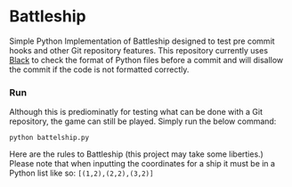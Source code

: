 # Battleship
Simple Python Implementation of Battleship designed to test pre commit hooks and other Git repository features. This repository currently uses [Black](https://github.com/psf/black#version-control-integration) to check the format of Python files before a commit and will disallow the commit if the code is not formatted correctly.
### Run
Although this is prediominatly for testing what can be done with a Git repository, the game can still be played. Simply run the below command:

```python battelship.py```

Here are the rules to Battleship (this project may take some liberties.) Please note that when inputting the coordinates for a ship it must be in a Python list like so: 
```[(1,2),(2,2),(3,2)]```
